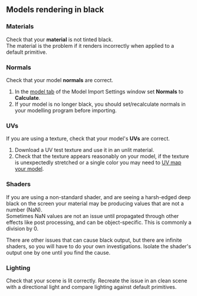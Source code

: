 ## Models rendering in black

### Materials
Check that your **material** is not tinted black.  
The material is the problem if it renders incorrectly when applied to a default primitive.

### Normals
Check that your model **normals** are correct.  
1. In the [model tab](https://docs.unity3d.com/Manual/FBXImporter-Model.html) of the Model Import Settings window set **Normals** to **Calculate**.  
1. If your model is no longer black, you should set/recalculate normals in your modelling program before importing.

### UVs
If you are using a texture, check that your model's **UVs** are correct.  
1. Download a UV test texture and use it in an unlit material.
1. Check that the texture appears reasonably on your model, if the texture is unexpectedly stretched or a single color you may need to [UV map your model](UV%20Mapping.md).

### Shaders
If you are using a non-standard shader, and are seeing a harsh-edged deep black on the screen your material may be producing values that are not a number (NaN).  
Sometimes NaN values are not an issue until propagated through other effects like post processing, and can be object-specific. This is commonly a division by 0.

There are other issues that can cause black output, but there are infinite shaders, so you will have to do your own investigations. Isolate the shader's output one by one until you find the cause.

### Lighting
Check that your scene is lit correctly. Recreate the issue in an clean scene with a directional light and compare lighting against default primitives.
